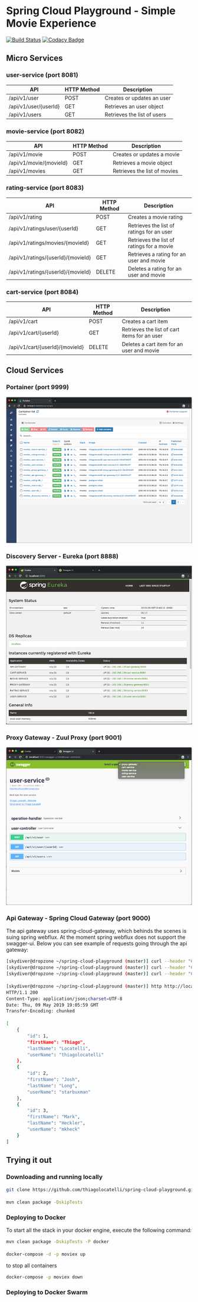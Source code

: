 # Spring Cloud Playground - Simple Movie Experience



[![Build Status](https://travis-ci.org/thiagolocatelli/spring-cloud-playground.svg?branch=master)](https://travis-ci.org/thiagolocatelli/spring-cloud-playground) [![Codacy Badge](https://api.codacy.com/project/badge/Grade/b8bf5d5235f2468b9ab91887fe3dc29f)](https://www.codacy.com/app/thiagolocatelli/spring-cloud-playground?utm_source=github.com&amp;utm_medium=referral&amp;utm_content=thiagolocatelli/spring-cloud-playground&amp;utm_campaign=Badge_Grade)

## Micro Services

### user-service (port 8081)

| API                       | HTTP Method   | Description |
| ------------------------- | ------------- | ----------- |
| /api/v1/user              | POST          | Creates or updates an user |
| /api/v1/user/{userId}     | GET           | Retrieves an user object |
| /api/v1/users             | GET           | Retrieves the list of users |

### movie-service (port 8082)

| API                       | HTTP Method   | Description |
| ------------------------- | ------------- | ----------- |
| /api/v1/movie             | POST          | Creates or updates a movie |
| /api/v1/movie/{movieId}   | GET           | Retrieves a movie object |
| /api/v1/movies            | GET           | Retrieves the list of movies |

### rating-service (port 8083)

| API                                   | HTTP Method   | Description |
| ------------------------------------- | ------------- | ----------- |
| /api/v1/rating                        | POST          | Creates a movie rating |
| /api/v1/ratings/user/{userId}         | GET           | Retrieves the list of ratings for an user |
| /api/v1/ratings/movies/{movieId}      | GET           | Retrieves the list of ratings for a movie |
| /api/v1/ratings/{userId}/{movieId}    | GET           | Retrieves a rating for an user and movie |
| /api/v1/ratings/{userId}/{movieId}    | DELETE        | Deletes a rating for an user and movie |

### cart-service (port 8084)

| API                               | HTTP Method   | Description |
| --------------------------------- | ------------- | ----------- |
| /api/v1/cart                      | POST          | Creates a cart item |
| /api/v1/cart/{userId}             | GET           | Retrieves the list of cart items for an user |
| /api/v1/cart/{userId}/{movieId}   | DELETE        | Deletes a cart item for an user and movie |

## Cloud Services

### Portainer (port 9999)

![Eureka](resources/images/portainer.png)

### Discovery Server - Eureka (port 8888)

![Eureka](resources/images/eureka.png)

### Proxy Gateway - Zuul Proxy (port 9001)

![Zuul Proxy](resources/images/proxy-gateway.png)

### Api Gateway - Spring Cloud Gateway (port 9000)

The api gateway uses spring-cloud-gateway, which behinds the scenes is suing spring webflux. At the moment
spring webflux does not support the swagger-ui. Below you can see example of requests going through the api
gateway:

```sh
[skydiver@dropzone ~/spring-cloud-playground (master)] curl --header "Content-Type: application/json" --request POST --data '{ "firstName": "Thiago", "lastName": "Locatelli", "username": "thiagolocatelli"}' http://localhost:9000/user-service/api/v1/user
[skydiver@dropzone ~/spring-cloud-playground (master)] curl --header "Content-Type: application/json" --request POST --data '{ "firstName": "Josh", "lastName": "Long", "username": "starbuxman"}' http://localhost:9000/user-service/api/v1/user
[skydiver@dropzone ~/spring-cloud-playground (master)] curl --header "Content-Type: application/json" --request POST --data '{ "firstName": "Mark", "lastName": "Heckler", "username": "mkheck"}' http://localhost:9000/user-service/api/v1/user

[skydiver@dropzone ~/spring-cloud-playground (master)] http http://localhost:9000/user-service/api/v1/users
HTTP/1.1 200
Content-Type: application/json;charset=UTF-8
Date: Thu, 09 May 2019 19:05:59 GMT
Transfer-Encoding: chunked

[
    {
        "id": 1,
        "firstName": "Thiago",
        "lastName": "Locatelli",
        "userName": "thiagolocatelli"
    },
    {
        "id": 2,
        "firstName": "Josh",
        "lastName": "Long",
        "userName": "starbuxman"
    },
    {
        "id": 3,
        "firstName": "Mark",
        "lastName": "Heckler",
        "userName": "mkheck"
    }
]
```

## Trying it out

### Downloading and running locally

```sh
git clone https://github.com/thiagolocatelli/spring-cloud-playground.git

mvn clean package -DskipTests

```

### Deploying to Docker

To start all the stack in your docker engine, execute the following command:

```sh
mvn clean package -DskipTests -P docker

docker-compose -d -p moviex up
```

to stop all containers

```sh
docker-compose -p moviex down
```

### Deploying to Docker Swarm
